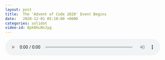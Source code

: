 ```yaml
---
layout: post
title:  The 'Advent of Code 2020' Event Begins
date:   2020-12-01 05:10:00 +0000
categories: solidot
video-id: 8pk0kLNnJyg
---
```


<audio src="/assets/e7deeff0175d60a3639f98fb83536430.mp3" style="width: 100%;" controls></audio>

